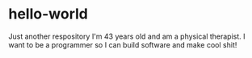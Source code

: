 # hello-world
Just another respository
I'm 43 years old and am a physical therapist. I want to be a programmer so I can build software and make cool shit!
